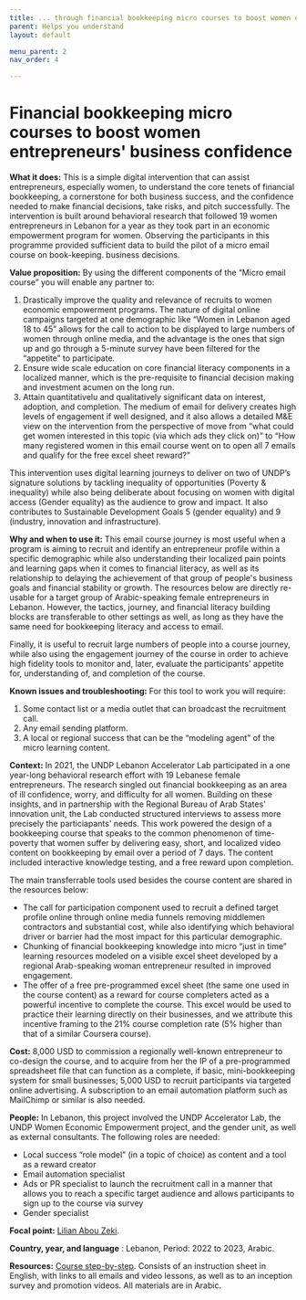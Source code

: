 ```yaml
---
title: ... through financial bookkeeping micro courses to boost women entrepreneurs' business confidence
parent: Helps you understand
layout: default

menu_parent: 2
nav_order: 4

---
```

# Financial bookkeeping micro courses to boost women entrepreneurs' business confidence

**What it does:** This is a simple digital intervention that can assist entrepreneurs, especially women, to understand the core tenets of financial bookkeeping, a cornerstone for both business success, and the confidence needed to make financial decisions, take risks, and pitch successfully. The intervention is built around behavioral research that followed 19 women entrepreneurs in Lebanon for a year as they took part in an economic empowerment program for women. Observing the participants in this programme provided sufficient data to build the pilot of a micro email course on book-keeping.
 business decisions.

**Value proposition:** By using the different components of the “Micro email course” you will enable any partner to: 

1. Drastically improve the quality and relevance of recruits to women economic empowerment programs. The nature of digital online campaigns targeted at one demographic like “Women in Lebanon aged 18 to 45” allows for the call to action to be displayed to large numbers of women through online media, and the advantage is the ones that sign up and go through a 5-minute survey have been filtered for the “appetite” to participate. 
2. Ensure wide scale education on core financial literacy components in a localized manner, which is the pre-requisite to financial decision making and investment acumen on the long run. 
3. Attain quantitativelu and qualitatively significant data on interest, adoption, and completion. The medium of email for delivery creates high levels of engagement if well designed, and it also allows a detailed M&E view on the intervention from the perspective of move from “what could get women interested in this topic (via which ads they click on)” to “How many registered women in this email course went on to open all 7 emails and qualify for the free excel sheet reward?” 

This intervention uses digital learning journeys to deliver on two of UNDP’s signature solutions by tackling inequality of opportunities (Poverty & inequality) while also being deliberate about focusing on women with digital access (Gender equality) as the audience to grow and impact. It also contributes to Sustainable Development Goals 5 (gender equality) and 9 (industry, innovation and infrastructure).


**Why and when to use it:** This email course journey is most useful when a program is aiming to recruit and identify an  entrepreneur profile within a specific demographic while also understanding their localized pain points and learning gaps when it comes to financial literacy, as well as its relationship to delaying the achievement of that group of people's business goals and financial stability or growth. The resources below are directly re-usable for a target group of Arabic-speaking female entrepreneurs in Lebanon. However, the tactics, journey, and financial literacy building blocks are transferable to other settings as well, as long as they have the same need for bookkeeping literacy and access to email.

Finally, it is useful to recruit large numbers of people into a course journey, while also using the engagement journey of the course in order to achieve high fidelity tools to monitor and, later, evaluate the participants' appetite for, understanding of, and completion of the course. 


**Known issues and troubleshooting:** For this tool to work you will require: 

1. Some contact list or a media outlet that can broadcast the recruitment call.
2. Any email sending platform.
3. A local or regional success that can be the “modeling agent” of the micro learning content.

**Context:** In 2021, the UNDP Lebanon Accelerator Lab participated in a one year-long behavioral research effort with 19 Lebanese female entrepreneurs. The research singled out financial bookkeeping as an area of ill confidence, worry, and difficulty for all women. Building on these insights, and in partnership with the Regional Bureau of Arab States' innovation unit, the Lab conducted structured interviews to assess more precisely the particiapants' needs. This work powered the design of a bookkeeping course that speaks to the common phenomenon of time-poverty that women suffer by delivering easy, short, and localized video content on bookkeeping by email over a period of 7 days. The content included interactive knowledge testing, and a free reward upon completion.

The main transferrable tools used besides the course content are shared in the resources below: 

* The call for participation component used to recruit a defined target profile online through online media funnels removing middlemen contractors and substantial cost, while also identifying which behavioral driver or barrier had the most impact for this particular demographic.
* Chunking of financial bookkeeping knowledge into micro “just in time” learning resources modeled on a visible excel sheet developed by a regional Arab-speaking woman entrepreneur resulted in improved engagement.
* The offer of a free pre-programmed excel sheet (the same one used in the course content) as a reward for course completers acted as a powerful incentive to complete the course. This excel would be used to practice their learning directly on their businesses, and we attribute this incentive framing to the 21% course completion rate (5% higher than that of a similar Coursera course).

**Cost:** 8,000 USD to commission a regionally well-known entrepreneur to co-design the course, and to acquire from her the IP of a pre-programmed spreadsheet file that can function as a complete, if basic, mini-bookkeeping system for small businesses; 5,000 USD to recruit participants via targeted online advertising. A subscription to an email automation platform such as MailChimp or similar is also needed. 

**People:** In Lebanon, this project involved the UNDP Accelerator Lab, the UNDP Women Economic Empowerment project, and the gender unit, as well as external consultants. The following roles are needed: 

* Local success “role model” (in a topic of choice) as content and a tool as a reward creator
* Email automation specialist
* Ads or PR specialist to launch the recruitment call in a manner that allows you to reach a specific target audience and allows participants to sign up to the course via survey
* Gender specialist 


**Focal point:** [Lilian Abou Zeki](/Financial-inclusion-toolkit/contributors/Lilian-Abou-Zeki.html).

**Country, year, and language** : Lebanon, Period: 2022 to 2023, Arabic.

**Resources:** [Course step-by-step](/Financial-inclusion-toolkit/2_Understand/LEB_resources/email_course_bookkeeping.pdf). Consists of an instruction sheet in English, with links to all emails and video lessons, as well as to an inception survey and promotion videos. All materials are in Arabic.

